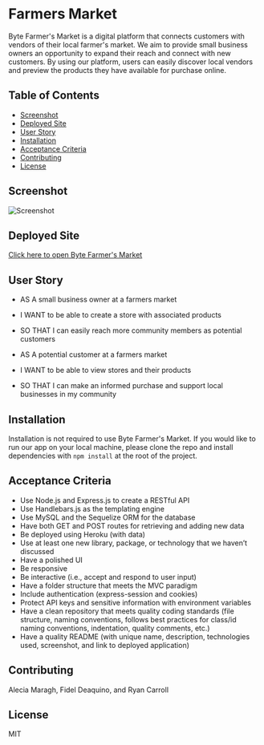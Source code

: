 # Farmers Market
Byte Farmer's Market is a digital platform that connects customers with vendors of their local farmer's market. We aim to provide small business owners an opportunity to expand their reach and connect with new customers. By using our platform, users can easily discover local vendors and preview the products they have available for purchase online.

 ## Table of Contents
  - [Screenshot](#screenshot)
  - [Deployed Site](#deployed-site)
  - [User Story](#user-story)
  - [Installation](#installation)
  - [Acceptance Criteria](#acceptance-criteria)
  - [Contributing](#contributing)
  - [License](#license)

## Screenshot
![Screenshot](./public/images/byte-farmers-market.png)

## Deployed Site
[Click here to open Byte Farmer's Market](https://byte-farmers-market.herokuapp.com/)

## User Story
  - AS A small business owner at a farmers market
  - I WANT to be able to create a store with associated products
  - SO THAT I can easily reach more community members as potential customers

  - AS A potential customer at a farmers market
  - I WANT to be able to view stores and their products
  - SO THAT I can make an informed purchase and support local businesses in my community

  
## Installation
Installation is not required to use Byte Farmer's Market. If you would like to run our app on your local machine, please clone the repo and install dependencies with `npm install` at the root of the project.

## Acceptance Criteria
  - Use Node.js and Express.js to create a RESTful API
  - Use Handlebars.js as the templating engine
  - Use MySQL and the Sequelize ORM for the database
  - Have both GET and POST routes for retrieving and adding new data
  - Be deployed using Heroku (with data)
  - Use at least one new library, package, or technology that we haven’t discussed
  - Have a polished UI
  - Be responsive
  - Be interactive (i.e., accept and respond to user input)
  - Have a folder structure that meets the MVC paradigm
  - Include authentication (express-session and cookies)
  - Protect API keys and sensitive information with environment variables
  - Have a clean repository that meets quality coding standards (file structure, naming conventions, follows best practices for class/id naming conventions, indentation, quality comments, etc.)
  - Have a quality README (with unique name, description, technologies used, screenshot, and link to deployed application)

## Contributing
Alecia Maragh, Fidel Deaquino, and Ryan Carroll

## License
MIT